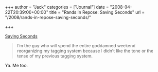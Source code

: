 +++
author = "Jack"
categories = ["Journal"]
date = "2008-04-22T20:39:00+00:00"
title = "Rands In Repose: Saving Seconds"
url = "/2008/rands-in-repose-saving-seconds/"

+++

[Saving Seconds][1]

> I’m the guy who will spend the entire goddamned weekend reorganizing my tagging system because I didn’t like the tone or the tense of my previous tagging system.

Ya. Me too.

 [1]: http://www.randsinrepose.com/archives/2008/04/21/saving_seconds.html